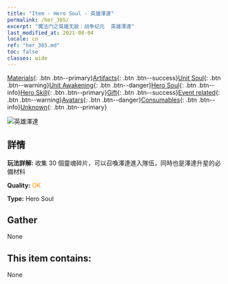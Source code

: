 ```yaml
---
title: "Item - Hero Soul - 英雄澤達"
permalink: /her_385/
excerpt: "魔法门之英雄无敌：战争纪元  英雄澤達"
last_modified_at: 2021-08-04
locale: cn
ref: "her_385.md"
toc: false
classes: wide
---
```

 [Materials](/ItemsCN/){: .btn .btn--primary}[Artifacts](/ItemsCN/Artifacts/){: .btn .btn--success}[Unit Soul](/ItemsCN/UnitSoul/){: .btn .btn--warning}[Unit Awakening](/ItemsCN/UnitAwakening/){: .btn .btn--danger}[Hero Soul](/ItemsCN/HeroSoul/){: .btn .btn--info}[Hero Skill](/ItemsCN/HeroSkill/){: .btn .btn--primary}[Gift](/ItemsCN/Gift/){: .btn .btn--success}[Event related](/ItemsCN/Events/){: .btn .btn--warning}[Avatars](/ItemsCN/Avatars/){: .btn .btn--danger}[Consumables](/ItemsCN/Consumables/){: .btn .btn--info}[Unknown](/ItemsCN/Unknown/){: .btn .btn--primary}

 ![英雄澤達](/images/h/h_Zydar.jpg)

## 詳情
 **玩法詳解:** 收集 30 個靈魂碎片，可以召喚澤達進入隊伍，同時也是澤達升星的必備材料

 **Quality:** <span style="color: #FF8C00">OK</span>

 **Type:** Hero Soul

## Gather

  None

## This item contains:

  None

